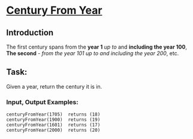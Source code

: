 # [Century From Year][1]

## Introduction
The first century spans from the **year 1** *up to* and **including the year 100**, **The second** - *from the year 101 up to and including the year 200*, etc.

## Task:
Given a year, return the century it is in.

### Input, Output Examples:
```
centuryFromYear(1705)  returns (18)
centuryFromYear(1900)  returns (19)
centuryFromYear(1601)  returns (17)
centuryFromYear(2000)  returns (20)
```

[1]: https://www.codewars.com/kata/century-from-year
[2]: https://www.codewars.com/kata/5a3fe3dde1ce0e8ed6000097
